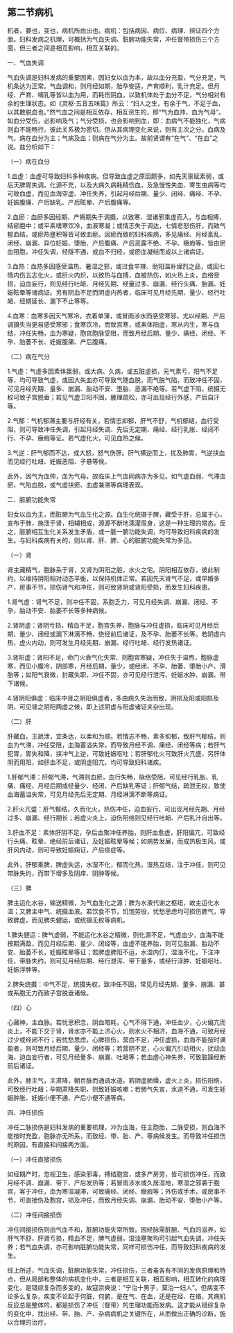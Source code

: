## 第二节病机

机者，要也，变也，病机所由出也。病机：包括病因、病位、病理、辨证四个方面。妇科发病之机理，可概括为气血失调、脏腑功能失常，冲任督带损伤三个方面，但三者之间是相互影响，相互关联的。

一、气血失调

气血失调是妇科发病的重要因素，因妇女以血为本，故以血分充盈，气分充足，气机条达为正常。气血调和，则月经如期，胎孕安适，产育顺利，乳汁充足。但月经、产育、哺乳等皆以血为用，而耗伤阴血，以致机体处于血分不足，气分相对有余的生理状态。如《灵枢·五音五味篇》所云：“妇人之生，有余于气，不足于血，以其数脱血也。”然气血之间是相互依存，相互资生的，即“气为血帅，血为气母”。如血分受伤，必影响及气；气分受损，也会影响到血，即：血病气不能独化，气病则血不能畅行。彼此关系极为密切。但从其病理变化来说，则有主次之分。血病及气，病在血分为主；气病及血；则病在气分为主。故前贤谓有“在气”、“在血”之说。兹分析如下：

（一）病在血分

1.血虚：血虚可导致妇科多种疾病。但导致血虚之原因颇多，如先天禀赋素弱，或后天脾胃失调，化源不充，以及大病久病耗精伤血，及急慢性失血、寄生虫病等均可致血虚，而见血海空虚、冲任失养，引起月经后期、量少、闭经、痛经、不孕、妊娠腹痛、产后缺乳、产后眩晕、产后腹痛等。

2.血瘀：血瘀多因经期、产褥期失于调摄，以致寒、湿诸邪乘虚而入，与血相搏，结瘀胞中；或平素嗜寒饮冷，血液寒凝；或情志失于调达，七情悲怒伤肝，而致气郁血结，或瘀热壅积等皆可致血瘀。因瘀而致的妇科疾病，多见痛经、月经紊乱、闭经、崩漏、异位妊娠、堕胎、产后腹痛、产后恶露不绝、不孕、癥瘕等，皆由瘀血阻胞，冲任失调，经隧不通，或血不归经，或瘀血凝结而成以上诸病证。

3.血热：血热多因感受温热、暑湿之邪，或过食辛辣、助阳温补燥烈之品，或因七情内伤五志化火，或肝火内炽，以致热与血搏，血被热伤，如火热上炎，血络受损，迫血妄行，则见经行吐衄、月经先期、经量过多、崩漏、经行头痛、胎漏、妊娠眩晕等诸病证。另有阴血不足而阴虚内热者，临床可见月经先期、量少、经行吐衄、经期延长、漏下不止等等。

4.血寒：血寒多因天气寒冷，衣着单薄，或冒雨涉水而感受寒邪，尤以经期、产后调摄失当更易感受寒邪；食寒饮冷，而致宫寒，或素体阳虚，寒从内生，寒与血结，冲任失畅，血为寒疑，胞宫胞脉受阻，而致月经后期、量少、痛经、闭经、不孕、胎萎不长、妊娠腹痛、产后腹痛。

（二）病在气分

1.气虚：气虚多因素体羸弱，或大病、久病，或五脏虚损，元气素亏，阳气不足等，均可导致气虚，或因大失血亦可导致气随血脱，而气脱气陷，而致冲任不固，可见月经先期、量多、崩漏、胎动不安、堕胎、恶漏不绝等。若气虚下陷，统摄无权可致子宫脱垂；若见气虚卫阳不固，腠理疏松，亦可出现经行外感，产后自汗等。

2.气郁：气机郁滞主要与肝经有关，若情志抑郁，肝气不舒，气机郁结，血行受阻，则可导致冲任失调，引起月经失调、先后无定期、痛经、经行乳胀、经闭不行、不孕、癥瘕等证。若气虚化火，可见血热之候。

3.气逆：肝气郁而不达，或大怒，怒气伤肝。肝气横逆而上，扰及肺胃，气逆挟血而见经行吐衄、妊娠恶阻、子悬等候。

此外，因气为血帅，血为气母，故临床上气血同病亦为多见。如气虚血弱、气滞血瘀、气陷血脱，或气虚挟瘀、血虚兼滞等病理表现。

二、脏腑功能失常

妇女以血为主，而脏腑为气血生化之源。血生化统摄于脾，藏受于肝，总属于心，宣布于肺，施泄于肾，相辅相成，源源不断地濡灌周身，这是一种生理的常态。反之，脏腑相互生化关系发生矛盾，或一脏一腑功能失调，均可导致妇科疾病的发生。与妇科疾病有关的，则以肾、肝、脾、心的脏腑功能失常为多见。

（一）肾

肾主藏精气，胞脉系于肾，又肾为阴阳之脏，水火之宅。阴阳相互依存，彼此制约，以维持阴阳相对动态平衡，以保持机体正常。若因先天肾气不足，或早婚多产，房事不节，损伤肾气和冲任，则可致肾阴或肾阳受损，而发生妇科疾患。

1.肾气虚：肾气不足，则冲任不固，系胞乏力，可见月经失调、崩漏、闭经、不孕，胎动不安、胎萎不长等多种病候。

2.肾阴虚：肾阴亏损，精血不足，胞宫失养，胞脉与冲任虚损，临床可见月经后期、量少、闭经或漏下淋漓不畅、绝经前后诸证，及不孕、胎萎不长等。若阴虚内热，虚火内动，则可发生月经先期、崩漏、经行吐衄、经行发热诸证。

3.肾阳虚：肾阳不足，命门火衰气化失常、则胞宫寒疑，冲任失于温煦，胞脉虚寒，而见小腹冷，阴部寒，月经后期，量少，或经闭、不孕、胎萎、堕胎小产、滑胎等；如阳气衰微，封藏失职，冲任不固，亦可见经行泄泻、妊娠水肿、崩漏、带下诸候。

4.肾阴阳俱虚：临床中肾之阴阳俱虚者，多由病久失治而致，阴损及阳或阳损及阴，可见肾之阴阳两虚之候，即上述阴虚与阳虚诸证夹杂出现。

（二）肝

肝藏血，主疏泄，宜条达，以柔和为顺。若情志不畅，素多抑郁，致肝气郁结，则血为气滞，冲任受阻，血海蓄溢失常。而导致月经不调、痛经、闭经等病；若肝气犯胃，胃失和降，挟冲气上逆，可致妊娠呕吐；若肝郁化火可致肝火亢盛，另肝体阴而用阳，如肝血不足，或阴虚阳亢，均可导致妇科诸疾。

1.肝郁气滞：肝郁气滞，气滞则血瘀，血行失畅，脉络受阻，可见经行乳胀、乳痛、痛经、月经后期或经量少、经闭、产后缺乳等证；肝郁气结，疏泄无权，致使血海蓄溢失常，可见月经先后无定期、月经淋漓不断等病证。

2.肝火亢盛：肝气郁结，久而化火，热伤冲任，迫血妄行，可出现月经先期、月经过多、崩漏、经行期长；若虚火炎上，迫伤阳络则见经行吐衄、产后乳汁自出等。

3.肝血不足：素体肝阴不足，孕后血聚冲任养胎，则肝血愈虚，肝阳偏亢，可致经行头痛、眩晕、绝经前后诸证，及妊娠眩晕等候；如病势发展，而成热极生风，或肝风内动，则可导致妊娠痫证，产后痉症等。

此外，肝郁乘脾，脾虚失运，水湿不化，郁而化热，湿热互结，注于冲任，则可见带脉失约，而带下增多及阴痒、阴肿等候。

（三）脾

脾主运化水谷，输送精微，为气血生化之源；脾为水液代谢之枢纽，故主运化水湿；又脾主中气、统摄血液。若饮食不节，饥饱劳役，忧愁思虑均可损伤脾气，导致脾虚，而见脾失健运，或统摄无权等病机。

1.脾失健运：脾气虚弱，不能运化水谷之精微，则化源不足，气虚血少，血海不能按期满盈，而见月经后期、量少、闭经等，血虚不能养胎，则可见胎漏、胎动不安、胎萎不长，妊娠眩晕等证；若脾虚脾阳不运，水湿内仃，湿浊不化，下注冲任，带脉失约，则可见月经后期、经行泄泻、带下量多，或经行浮肿、妊娠呕吐、妊娠浮肿等。

2.脾失统摄：中气不足，统摄失权，致冲任不固，常见月经先期、量多、崩漏、甚或系胞无力而致子宫脱垂诸候。

（四）心

心藏神，主血脉。若忧思积念，阴血暗耗，心气不得下通，冲任血少，心火偏亢而炎上，不能下交于肾，肾水亦不能上济心火，则水火不相济，血海不通，可致月经过少或经闭不行；若忧愁思虑，心脾损伤，营血不足，冲任虚损，血海不能按时满盈者，则可致月经后期、量少、闭经等；若营阴不足，心火偏亢引动相火，扰动血海，迫血妄行者，可见月经量多、崩漏、吐衄等；若血虚心神失养，可致脏躁经断前后诸证。

此外，肺主气，主肃降，朝百脉而通调水道。若阴虚肺燥，虚火上炎，损伤阳络，可致经行吐衄；孕期肃降失职，则致妊娠咳嗽；若肺气失宣，水道不通，可发生妊娠肿胀、妊娠小便不通、产后小便不通等病。

四、冲任损伤

冲任二脉损伤是妇科发病的重要机理，冲为血海，任主胞胎，二脉受损，则血海不能按时充盈，胞脉亦无所系，而致经、带、胎、产、等病候发生。而导致冲任损伤的原因，有直接和间接两方面。

（一）冲任直接损伤

如经期产时，忽视卫生，感染邪毒，搏结胞宫，或多产房劳，皆可损伤冲任，而致月经不调、崩漏、带下、产后发热等；若冒雨涉水或久居湿地，寒湿之邪袭于胞宫，客于冲任，血为寒湿凝滞，可致痛经、闭经、癥瘕等；外伤或手术，或房事不节，可直接伤及胞宫，损及冲任，而致月经失调、崩漏、胎动不安、堕胎小产等。

（二）冲任间接损伤

冲任间接损伤则由气血不和，脏腑功能失常所致。因经脉需脏腑、气血的滋养，如肝气不舒，肝肾亏损，精血不足，脾气虚弱，湿浊壅聚均可引起气血失调，冲任失养；若气血失调，亦可影响脏腑功能失常，同样可损伤冲任，而导致妇科疾病的发生。

综上所述，气血失调，脏腑功能失常，冲任损伤，三者虽各有不同的发病原理和特点，但从局部和整体的病机变化中，三者是相互关联，相互影响，相互转化的病理变化，是错综复杂而多变的，故寇宗奭说：“宁治十男子，莫治一妇人”。但病变不论多么复杂，疾变不论起于何脏，何腑，是在气、在血，还是在经、在络，其病机反应总是整体的，都是损伤了冲任（督带）的生理功能而发病。这才能从错综复杂的变化中，找出经、带、胎、产、杂病病机之关键所在，从而做出正确的诊断，施以合理的治疗。